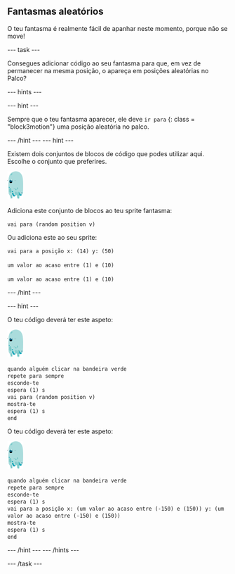 ## Fantasmas aleatórios

O teu fantasma é realmente fácil de apanhar neste momento, porque não se move!

\--- task \---

Consegues adicionar código ao seu fantasma para que, em vez de permanecer na mesma posição, o apareça em posições aleatórias no Palco?

\--- hints \---

\--- hint \---

Sempre que o teu fantasma aparecer, ele deve ` ir para ` {: class = "block3motion"} uma posição aleatória no palco.

\--- /hint \--- \--- hint \---

Existem dois conjuntos de blocos de código que podes utilizar aqui. Escolhe o conjunto que preferires.

![ator fantasma](images/ghost-sprite.png)

Adiciona este conjunto de blocos ao teu sprite fantasma:

```blocks3
vai para (random position v)
```

Ou adiciona este ao seu sprite:

```blocks3
vai para a posição x: (14) y: (50)

um valor ao acaso entre (1) e (10)

um valor ao acaso entre (1) e (10)
```

\--- /hint \---

\--- hint \---

O teu código deverá ter este aspeto:

![ghost-sprite](images/ghost-sprite.png)

```blocks3
quando alguém clicar na bandeira verde
repete para sempre 
esconde-te
espera (1) s
vai para (random position v)
mostra-te
espera (1) s
end
```

O teu código deverá ter este aspeto:

![ghost-sprite](images/ghost-sprite.png)

```blocks3
quando alguém clicar na bandeira verde
repete para sempre 
esconde-te
espera (1) s
vai para a posição x: (um valor ao acaso entre (-150) e (150)) y: (um valor ao acaso entre (-150) e (150))
mostra-te
espera (1) s
end
```

\--- /hint \--- \--- /hints \---

\--- /task \---